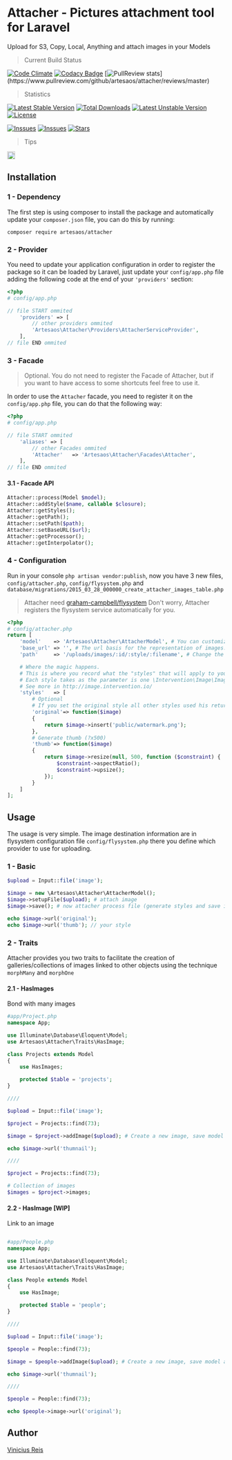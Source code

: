 # Attacher - Pictures attachment tool for Laravel
Upload for S3, Copy, Local, Anything and attach images in your Models

> Current Build Status

[![Code Climate](https://codeclimate.com/github/artesaos/attacher/badges/gpa.svg)](https://codeclimate.com/github/artesaos/attacher)
[![Codacy Badge](https://www.codacy.com/project/badge/fc8dd3f83be843fe8c9fdcf0d4725bc8)](https://www.codacy.com/app/luiz-vinicius73/attacher)
[![PullReview stats](https://www.pullreview.com/github/artesaos/attacher/badges/master.svg?)](https://www.pullreview.com/github/artesaos/attacher/reviews/master)

> Statistics

[![Latest Stable Version](https://poser.pugx.org/artesaos/attacher/v/stable.svg)](https://packagist.org/packages/artesaos/attacher)
[![Total Downloads](https://poser.pugx.org/artesaos/attacher/downloads.svg)](https://packagist.org/packages/artesaos/attacher)
[![Latest Unstable Version](https://poser.pugx.org/artesaos/attacher/v/unstable.svg)](https://packagist.org/packages/artesaos/attacher)
[![License](https://poser.pugx.org/artesaos/attacher/license.svg)](https://packagist.org/packages/artesaos/attacher)


[![Inssues](https://img.shields.io/github/issues/artesaos/attacher.svg)](https://github.com/artesaos/attacher/issues)
[![Inssues](https://img.shields.io/github/forks/artesaos/attacher.svg)](https://github.com/artesaos/attacher/network)
[![Stars](https://img.shields.io/github/stars/artesaos/attacher.svg)](https://github.com/artesaos/attacher/stargazers)

> Tips

<a href="http://zenhub.io" target="_blank"><img src="https://raw.githubusercontent.com/ZenHubIO/support/master/zenhub-badge.png" height="18px" alt="Powered by ZenHub"/></a>

## Installation
### 1 - Dependency
The first step is using composer to install the package and automatically update your `composer.json` file, you can do this by running:
```shell
composer require artesaos/attacher
```

### 2 - Provider
You need to update your application configuration in order to register the package so it can be loaded by Laravel, just update your `config/app.php` file adding the following code at the end of your `'providers'` section:

```php
<?php
# config/app.php

// file START ommited
    'providers' => [
        // other providers ommited
        'Artesaos\Attacher\Providers\AttacherServiceProvider',
    ],
// file END ommited
```

### 3 - Facade
> Optional. You do not need to register the Facade of Attacher, but if you want to have access to some shortcuts feel free to use it.

In order to use the `Attacher` facade, you need to register it on the `config/app.php` file, you can do that the following way:

```php
<?php
# config/app.php

// file START ommited
    'aliases' => [
        // other Facades ommited
        'Attacher'   => 'Artesaos\Attacher\Facades\Attacher',
    ],
// file END ommited
```

#### 3.1 - Facade API

```php
Attacher::process(Model $model);
Attacher::addStyle($name, callable $closure);
Attacher::getStyles();
Attacher::getPath();
Attacher::setPath($path);
Attacher::setBaseURL($url);
Attacher::getProcessor();
Attacher::getInterpolator();
```

### 4 - Configuration

Run in your console `php artisan vendor:publish`, now you have 3 new files, `config/attacher.php`, `config/flysystem.php` and `database/migrations/2015_03_28_000000_create_attacher_images_table.php`

> Attacher need [graham-campbell/flysystem](https://github.com/GrahamCampbell/Laravel-Flysystem)
> Don't worry, Attacher registers the flysystem service automatically for you.


```php
<?php
# config/attacher.php
return [
    'model'    => 'Artesaos\Attacher\AttacherModel', # You can customize the model for your needs.
    'base_url' => '', # The url basis for the representation of images.
    'path'     => '/uploads/images/:id/:style/:filename', # Change the path where the images are stored.

    # Where the magic happens.
    # This is where you record what the "styles" that will apply to your image.
    # Each style takes as the parameter is one \Intervention\Image\Image
    # See more in http://image.intervention.io/
    'styles'   => [
        # Optional
        # If you set the original style all other styles used his return to base
        'original'=> function($image)
        {
            return $image->insert('public/watermark.png');
        },
        # Generate thumb (?x500)
        'thumb'=> function($image)
        {
            return $image->resize(null, 500, function ($constraint) {
                $constraint->aspectRatio();
                $constraint->upsize();
            });
        }
    ]
];

```

## Usage

The usage is very simple.
The image destination information are in flysystem configuration file `config/flysystem.php` there you define which provider to use for uploading.

### 1 - Basic

```php
$upload = Input::file('image');

$image = new \Artesaos\Attacher\AttacherModel();
$image->setupFile($upload); # attach image
$image->save(); # now attacher process file (generate styles and save in your provider configured in flysystem)

echo $image->url('original');
echo $image->url('thumb'); // your style
```

### 2 - Traits

Attacher provides you two traits to facilitate the creation of galleries/collections of images linked to other objects using the technique `morphMany` and `morphOne`

#### 2.1 - HasImages

Bond with many images

```php
#app/Project.php
namespace App;

use Illuminate\Database\Eloquent\Model;
use Artesaos\Attacher\Traits\HasImage;

class Projects extends Model
{
    use HasImages;

    protected $table = 'projects';
}

////

$upload = Input::file('image');

$project = Projects::find(73);

$image = $project->addImage($upload); # Create a new image, save model and save image file with your styles

echo $image->url('thumnail');

////

$project = Projects::find(73);

# Collection of images
$images = $project->images;

```

#### 2.2 - HasImage [WIP]

Link to an image

```php

#app/People.php
namespace App;

use Illuminate\Database\Eloquent\Model;
use Artesaos\Attacher\Traits\HasImage;

class People extends Model
{
    use HasImage;

    protected $table = 'people';
}

////

$upload = Input::file('image');

$people = People::find(73);

$image = $people->addImage($upload); # Create a new image, save model and save image file with your styles

echo $image->url('thumnail');

////

$people = People::find(73);

echo $people->image->url('original');

```

## Author
[Vinicius Reis](https://github.com/vinicius73)
